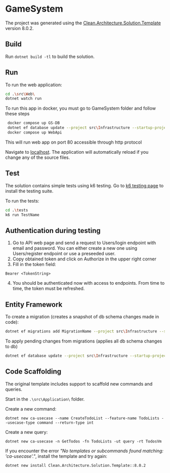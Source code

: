 ﻿# GameSystem

The project was generated using the [Clean.Architecture.Solution.Template](https://github.com/jasontaylordev/GameSystem) version 8.0.2.

## Build

Run `dotnet build -tl` to build the solution.

## Run

To run the web application:

```bash
cd .\src\Web\
dotnet watch run
```
To run this app in docker, you must go to GameSystem folder and follow these steps

```bash
 docker compose up GS-DB 
 dotnet ef database update --project src\Infrastructure --startup-project src\Web  
 docker compose up WebApi
```
This will run web app on port 80 accessible through http protocol

Navigate to [localhost](https://localhost:5001). The application will automatically reload if you change any of the source files.

## Test

The solution contains simple tests using k6 testing.
Go to [k6 testing page](https://k6.io/docs/get-started/installation/) to install the testing suite.

To run the tests:
```bash
cd .\tests
k6 run TestName
```

## Authentication during testing

1. Go to API web page and send a request to Users/login endpoint with email and password. 
    You can either create a new one using Users/register endpoint or use a preseeded user.
2. Copy obtained token and click on Authorize in the upper right corner 
3. Fill in the token field:
```
Bearer <TokenString>
```
4. You should be authenticated now with access to endpoints. From time to time, the token must be refreshed.

## Entity Framework
To create a migration (creates a snapshot of db schema changes made in code):
```bash
dotnet ef migrations add MigrationName --project src\Infrastructure --startup-project src\Web
```

To apply pending changes from migrations (applies all db schema changes to db)
```bash
dotnet ef database update --project src\Infrastructure --startup-project src\Web  
```

## Code Scaffolding

The original template includes support to scaffold new commands and queries.

Start in the `.\src\Application\` folder.

Create a new command:

```
dotnet new ca-usecase --name CreateTodoList --feature-name TodoLists --usecase-type command --return-type int
```

Create a new query:

```
dotnet new ca-usecase -n GetTodos -fn TodoLists -ut query -rt TodosVm
```

If you encounter the error *"No templates or subcommands found matching: 'ca-usecase'."*, install the template and try again:

```bash
dotnet new install Clean.Architecture.Solution.Template::8.0.2
```
